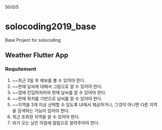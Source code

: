 50/0/5

# solocoding2019_base
Base Project for solocoding

## Weather Flutter App

### Requitement
1. ~~최근 3일 후 예보를 볼 수 있어야 한다.
1. ~~현재 날씨에 대해서 그림으로 알 수 있어야 한다.
1. ~~앱에 진입하자마자 현재 날씨를 알 수 있어야 한다.
1. ~~현재 위치를 기반으로 날씨를 알 수 있어야 한다.
1. ~~지역을 3개 이상 선택할 수 있도록 UI에서 제공하거나, 그것이 아니면 다른 지역을 검색하는 기능이 있어야 한다.
1. 최근 조회한 지역을 알 수 있어야 한다.
1. 비가 오는 날은 아침에 알림으로 알려주어야 한다.
